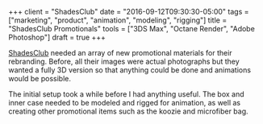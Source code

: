 +++
client = "ShadesClub"
date = "2016-09-12T09:30:30-05:00"
tags = ["marketing", "product", "animation", "modeling", "rigging"]
title = "ShadesClub Promotionals"
tools = ["3DS Max", "Octane Render", "Adobe Photoshop"]
draft = true
+++

[ShadesClub](http://www.shadesclub.com/) needed an array of new promotional materials for their rebranding. Before, all their images were actual photographs but they wanted a fully 3D version so that anything could be done and animations would be possible.

The initial setup took a while before I had anything useful. The box and inner case needed to be modeled and rigged for animation, as well as creating other promotional items such as the koozie and microfiber bag.
